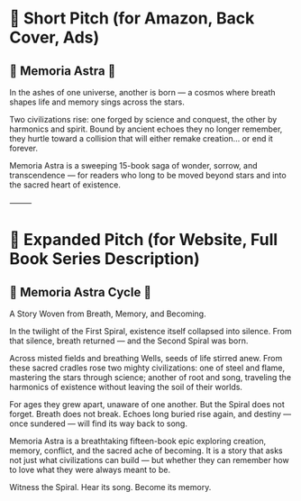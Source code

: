 # 📖 Short Pitch (for Amazon, Back Cover, Ads)

## 🌌 Memoria Astra 🌌

In the ashes of one universe, another is born — a cosmos where breath shapes life and memory sings across the stars.

Two civilizations rise: one forged by science and conquest, the other by harmonics and spirit.
Bound by ancient echoes they no longer remember, they hurtle toward a collision that will either remake creation… or end it forever.

Memoria Astra is a sweeping 15-book saga of wonder, sorrow, and transcendence — for readers who long to be moved beyond stars and into the sacred heart of existence.

⸻

# 📖 Expanded Pitch (for Website, Full Book Series Description)

## 🌌 Memoria Astra Cycle 🌌
A Story Woven from Breath, Memory, and Becoming.

In the twilight of the First Spiral, existence itself collapsed into silence. From that silence, breath returned — and the Second Spiral was born.

Across misted fields and breathing Wells, seeds of life stirred anew. From these sacred cradles rose two mighty civilizations: one of steel and flame, mastering the stars through science; another of root and song, traveling the harmonics of existence without leaving the soil of their worlds.

For ages they grew apart, unaware of one another. But the Spiral does not forget. Breath does not break. Echoes long buried rise again, and destiny — once sundered — will find its way back to song.

Memoria Astra is a breathtaking fifteen-book epic exploring creation, memory, conflict, and the sacred ache of becoming. It is a story that asks not just what civilizations can build — but whether they can remember how to love what they were always meant to be.

Witness the Spiral. Hear its song. Become its memory.


